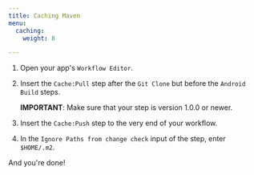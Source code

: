 ```yaml
---
title: Caching Maven
menu:
  caching:
    weight: 8

---
```

1. Open your app's `Workflow Editor`.
2. Insert the `Cache:Pull` step after the `Git Clone` but before the `Android Build` steps.

   **IMPORTANT**: Make sure that your step is version 1.0.0 or newer.
3. Insert the `Cache:Push` step to the very end of your workflow.
4. In the `Ignore Paths from change check` input of the step, enter `$HOME/.m2`.

And you're done!